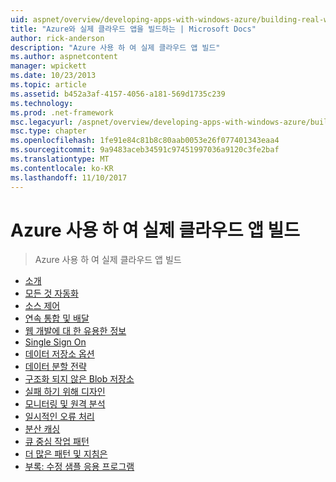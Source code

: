 ```yaml
---
uid: aspnet/overview/developing-apps-with-windows-azure/building-real-world-cloud-apps-with-windows-azure/index
title: "Azure와 실제 클라우드 앱을 빌드하는 | Microsoft Docs"
author: rick-anderson
description: "Azure 사용 하 여 실제 클라우드 앱 빌드"
ms.author: aspnetcontent
manager: wpickett
ms.date: 10/23/2013
ms.topic: article
ms.assetid: b452a3af-4157-4056-a181-569d1735c239
ms.technology: 
ms.prod: .net-framework
msc.legacyurl: /aspnet/overview/developing-apps-with-windows-azure/building-real-world-cloud-apps-with-windows-azure
msc.type: chapter
ms.openlocfilehash: 1fe91e84c81b8c80aab0053e26f077401343eaa4
ms.sourcegitcommit: 9a9483aceb34591c97451997036a9120c3fe2baf
ms.translationtype: MT
ms.contentlocale: ko-KR
ms.lasthandoff: 11/10/2017
---
```

<a name="building-real-world-cloud-apps-with-azure"></a>Azure 사용 하 여 실제 클라우드 앱 빌드
====================
> Azure 사용 하 여 실제 클라우드 앱 빌드


- [소개](introduction.md)
- [모든 것 자동화](automate-everything.md)
- [소스 제어](source-control.md)
- [연속 통합 및 배달](continuous-integration-and-continuous-delivery.md)
- [웹 개발에 대 한 유용한 정보](web-development-best-practices.md)
- [Single Sign On](single-sign-on.md)
- [데이터 저장소 옵션](data-storage-options.md)
- [데이터 분할 전략](data-partitioning-strategies.md)
- [구조화 되지 않은 Blob 저장소](unstructured-blob-storage.md)
- [실패 하기 위해 디자인](design-to-survive-failures.md)
- [모니터링 및 원격 분석](monitoring-and-telemetry.md)
- [일시적인 오류 처리](transient-fault-handling.md)
- [분산 캐싱](distributed-caching.md)
- [큐 중심 작업 패턴](queue-centric-work-pattern.md)
- [더 많은 패턴 및 지침은](more-patterns-and-guidance.md)
- [부록: 수정 샘플 응용 프로그램](the-fix-it-sample-application.md)
